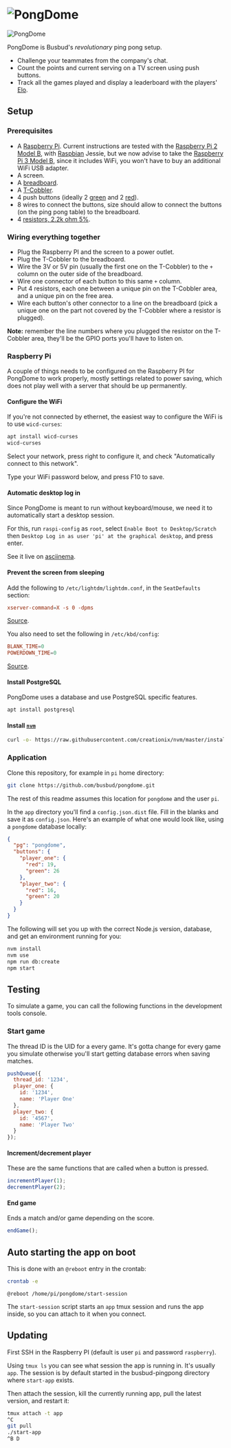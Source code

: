 # ![PongDome](https://cdn.rawgit.com/busbud/pongdome/master/app/images/logo.svg)

![PongDome](https://blog-assets.busbud.com/wp-content/uploads/2015/08/pingpongsetup.png)

PongDome is Busbud's *revolutionary* ping pong setup.

* Challenge your teammates from the company's chat.
* Count the points and current serving on a TV screen using push buttons.
* Track all the games played and display a leaderboard with the players' [Elo][elo].

[elo]: https://en.wikipedia.org/wiki/Elo_rating_system

## Setup

### Prerequisites

* A [Raspberry Pi][rpi]. Current instructions are tested with the
  [Raspberry Pi 2 Model B][rpi2b], with [Raspbian][raspbian] Jessie, but
  we now advise to take the [Raspberry Pi 3 Model B][rpi3b], since it
  includes WiFi, you won't have to buy an additional WiFi USB adapter.
* A screen.
* A [breadboard][breadboard].
* A [T-Cobbler][t-cobbler].
* 4 push buttons (ideally 2 [green][green] and 2 [red][red]).
* 8 wires to connect the buttons, size should allow to connect the
  buttons (on the ping pong table) to the breadboard.
* 4 [resistors, 2.2k ohm 5%][resistors].

[rpi]: https://www.raspberrypi.org/
[rpi2b]: https://www.raspberrypi.org/products/raspberry-pi-2-model-b/
[raspbian]: https://www.raspbian.org/
[rpi3b]: https://www.raspberrypi.org/products/raspberry-pi-3-model-b/
[breadboard]: https://www.adafruit.com/products/64
[t-cobbler]: https://www.adafruit.com/products/2028
[green]: https://www.adafruit.com/products/475
[red]: https://www.adafruit.com/products/472
[resistors]: https://www.adafruit.com/products/2782

### Wiring everything together

* Plug the Raspberry PI and the screen to a power outlet.
* Plug the T-Cobbler to the breadboard.
* Wire the 3V or 5V pin (usually the first one on the T-Cobbler) to the
  `+` column on the outer side of the breadboard.
* Wire one connector of each button to this same `+` column.
* Put 4 resistors, each one between a unique pin on the T-Cobbler area,
  and a unique pin on the free area.
* Wire each button's other connector to a line on the breadboard (pick a
  unique one on the part not covered by the T-Cobbler where a resistor
  is plugged).

**Note:** remember the line numbers where you plugged the resistor on
the T-Cobbler area, they'll be the GPIO ports you'll have to listen on.

### Raspberry Pi

A couple of things needs to be configured on the Raspberry PI for
PongDome to work properly, mostly settings related to power saving,
which does not play well with a server that should be up permanently.

#### Configure the WiFi

If you're not connected by ethernet, the easiest way to configure the
WiFi is to use `wicd-curses`:

```sh
apt install wicd-curses
wicd-curses
```

Select your network, press right to configure it, and check
"Automatically connect to this network".

Type your WiFi password below, and press F10 to save.

#### Automatic desktop log in

Since PongDome is meant to run without keyboard/mouse, we need it to
automatically start a desktop session.

For this, run `raspi-config` as `root`, select `Enable Boot to
Desktop/Scratch` then `Desktop Log in as user 'pi' at the graphical
desktop`, and press enter.

See it live on [asciinema](https://asciinema.org/a/cubcwv6esyt9q0n9pofxiyv08).

#### Prevent the screen from sleeping

Add the following to `/etc/lightdm/lightdm.conf`, in the `SeatDefaults`
section:

```conf
xserver-command=X -s 0 -dpms
```

[Source](http://raspberrypi.stackexchange.com/questions/2059/disable-screen-blanking-in-x-windows-on-raspbian).

You also need to set the following in `/etc/kbd/config`:

```conf
BLANK_TIME=0
POWERDOWN_TIME=0
```

[Source](https://www.reddit.com/r/raspberry_pi/comments/3eydc3/how_do_i_disable_sleep_mode_on_my_raspberry_pi/).

#### Install PostgreSQL

PongDome uses a database and use PostgreSQL specific features.

```sh
apt install postgresql
```

#### Install [`nvm`][nvm]

[nvm]: https://github.com/creationix/nvm

```sh
curl -o- https://raw.githubusercontent.com/creationix/nvm/master/install.sh | bash
```

### Application

Clone this repository, for example in `pi` home directory:

```sh
git clone https://github.com/busbud/pongdome.git
```

The rest of this readme assumes this location for `pongdome` and
the user `pi`.

In the `app` directory you'll find a `config.json.dist` file. Fill in
the blanks and save it as `config.json`. Here's an example of what one
would look like, using a `pongdome` database locally:

```json
{
  "pg": "pongdome",
  "buttons": {
    "player_one": {
      "red": 19,
      "green": 26
    },
    "player_two": {
      "red": 16,
      "green": 20
    }
  }
}
```

The following will set you up with the correct Node.js version,
database, and get an environment running for you:

```sh
nvm install
nvm use
npm run db:create
npm start
```

## Testing

To simulate a game, you can call the following functions in the
development tools console.

### Start game

The thread ID is the UID for a every game. It's gotta change for every
game you simulate otherwise you'll start getting database errors when
saving matches.

```js
pushQueue({
  thread_id: '1234',
  player_one: {
    id: '1234',
    name: 'Player One'
  },
  player_two: {
    id: '4567',
    name: 'Player Two'
  }
});
```

#### Increment/decrement player

These are the same functions that are called when a button is pressed.

```js
incrementPlayer(1);
decrementPlayer(2);
```

#### End game

Ends a match and/or game depending on the score.

```js
endGame();
```

## Auto starting the app on boot

This is done with an `@reboot` entry in the crontab:

```sh
crontab -e
```

```crontab
@reboot /home/pi/pongdome/start-session
```

The `start-session` script starts an `app` tmux session and runs the app
inside, so you can attach to it when you connect.

## Updating

First SSH in the Raspberry PI (default is user `pi` and password
`raspberry`).

Using `tmux ls` you can see what session the app is running in. It's
usually `app`. The session is by default started in the busbud-pingpong
directory where `start-app` exists.

Then attach the session, kill the currently running app, pull the latest
version, and restart it:

```sh
tmux attach -t app
^C
git pull
./start-app
^B D
```
